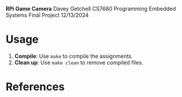 **RPi Game Camera**
Davey Getchell
CS7680 Programming Embedded Systems
Final Project
12/13/2024

# Usage
1. **Compile**: Use `make` to compile the assignments.
2. **Clean up**: Use `make clean` to remove compiled files.


# References
